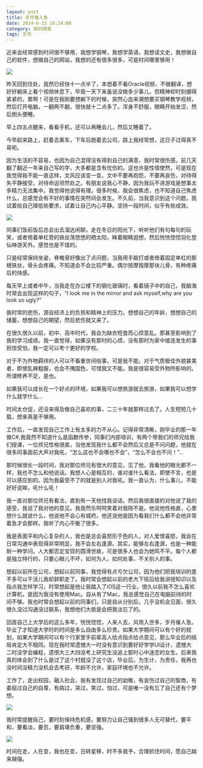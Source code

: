 ```yaml
---
layout: post
title: 岁月催人急
date: 2014-6-15 16:24:00
category: 我的随笔
tags: 岁月
---
```


近来会经常感到时间很不够用，我想学钢琴，我想学英语，我想读文史，我想做自己的软件，想搞自己的网站，我想的还有很多很多，可是时间哪里够用！

![](http://changblogimages.qiniudn.com/2014-12-27-years-of-age-anxious01.jpg)

昨天回到住处，竟然已经快十一点半了，本想着不看Oracle视频，不做翻译，想好好躺床上看个视频休息下，毕竟一天下来虽说没做多少事儿，但精神却时刻绷得紧紧的，累啊！可是在我刚要想躺下的时候，突然心血来潮想要买钢琴教学视频，然后打开电脑，一翻两不翻，很快就十二点多了。浑身不舒服，眼睛开始发涩，然后倒头便睡。

早上四五点醒来，看看手机，还可以再睡会儿，然后又睡着了。

今早起来路上，赶着去乘车，下车后跑着去公司，路上我经常想，这日子过得真不易呃。

因为生活的不容易，也因为自己混得没有得到自己的满意，我时常很伤感。前几天翻了翻近一年来自己写的字，大多都是含有忧伤的。这也许是性情使然，可是现在我觉得我不能一直这样，文风应该变一变。文中不要再抱怨，不要再哀伤，对待得失平静接受，对待命运坦然处之。有朋友说我心不静，因为我玩不进游戏是想事太多精力无法集中。我觉得他说得有理。很多时候，我会很焦虑，也不知道自己焦虑什么，总感觉会有不好的事情在突然间会发生。不久前，当我意识到这个问题，我试着给自己降低些要求，试着让自己内心平静。坚持一段时间，似乎有些成效。

![](http://changblogimages.qiniudn.com/2014-12-27-years-of-age-anxious02.jpg)

同事们饭前饭后总会出去溜达闲聊。走在冬日的阳光下，听听他们有句每句的玩笑，或者倚着单杠旁的铁丝荡悠悠的晒太阳，眯着眼睛遐想，然后恍恍惚惚羽化登仙神游天外。感觉也是不错的。

只是经常保持坐姿，脊椎骨好像出了点问题，当我用手敲打或者倚着固定单杠的那根铁丝，骨头会疼痛。不知道会不会比较严重。偶尔按摩按摩那块儿骨，有种疼痛后的快感。

每天早上或者中午，当我走在办公楼下的钢化玻璃时，看着镜子中的自己，我脑海时常会出现这样的句子，“I look me in the mirror and ask myself,why are you look so ugly?”

我时常的悲伤，源自经济上的负担和精神上的压力。想想自己的年龄，想想自己的储蓄，想想自己的期望，然后悲伤就又来了。

在很久很久以前，初中、高中时代，我会为缺衣短食而心烦意乱。那甚至影响到了我的学习成绩。我一直觉得，如果没有那时的心烦，没有那时为家中接连发生的事担惊受怕，我一定可以考个更好的学校。

对于不为外物羁绊的人可以不看重世间俗事，可是我不能。对于气质极佳外貌甚美者，即使乱麻粗服，也会不掩国色，可惜我又不能。我是很容易受外物所影响的。所谓修养不足，是也。

如果我可以成长在一个好点的环境，如果我可以想旅游就去旅游，如果我可以想学什么就学什么…

时间太仓促，还没来得及做自己喜欢的事，二三十年就那样过去了。人生短短几十载，想来真是不够用。

工作后，一直发现自己工作上有太多的力不从心。记得非常清晰，刚毕业的那一年做C#,我竟然不知道什么是函数传参，同事们内部培训，有两个带我们的师兄给我们授课，一位师兄性格很直，当他发现我什么都不会然后又总是不问问题，他就在很多同事面前大声对我吼，“怎么这也不会哪也不会”，“怎么不会也不问！”…

那时候很长一段时间，我对那位师兄有很大的意见，见了他，我看他的眼光都不一样，我也不怎么和他说话。我想人心是相互的，谁对谁什么看法，即使不言，也是可以感应到的。因为我最受不了的就是别人对我吼。我一直认为，什么事儿，不能好好说嘛，吼什么吼！

我一直对那位师兄有看法，直到有一天他找我谈话。然后我很直接的对他说了我的感受，我说了我对他的意见。我竟然乐呵呵笑着对我陪不是。他说他性格直，心里想什么就说什么，他说他不会心有城府。他还说他是因为看我们什么都不会他非常着急才会那样。我听了内心平衡了很多。

我是表面平和内心复杂的人，我也是总会喜怒形于色的人，对人爱恨喜怒，我会在日常沟通中表现得非常明显，我不会左右逢源。其实，能够左右逢源，也是一种能耐一种学问。人大都否定宝钗的圆滑世故，可是很多人也会为她鸣不平。每个人都是独立特行的，只要心眼儿不坏，如何为人，如何处事，不关别人的事。

想起以前所在公司，想起以前同事，我觉得有点亏欠公司，因为他们把我培训的差不多可以干活儿我却辞职走了。我时常会想起以前的老大下班后给我讲授知识以及指点我怎样学习，时常想起是他让我踏入了iOS这一行业。很久以前我不怎么喜欢计算机，是因为我没有使用Mac。自从有了Mac，我总感觉自己在电脑前待的时间不够。我也时常会想起以前的同事们，只是自从分别后，几乎没机会见面，很久很久没过沟通没过联系，我想他们大抵是会把我淡忘了的。

回首自己上大学后的这么多年，恍恍惚惚，人来人去，风雨入世多，岁月催人急。毕业了才知道大学时的时间是多么自由多么珍贵。如果大学期间可以有个好的规划，如果大学期间可以有个行家里手前辈高人给点指点给点意见，那么毕业后的结局肯定大不相同。现在我时常遗憾大一时没有意识到要好好学学UI设计，遗憾大二时没学会编程，遗恨大三大四没考上研究生没追上那时心中迷恋的女生。后来我真的体会到了什么是过了这个村就没了这个店，毕业后，为生计，为责任，我再也没时间没精力没机会去考研，年龄不允许，家庭环境也不允许。

工作了，走出校园，融入社会，我有发现过自己的幼稚，有哀伤过自己的智商，有委屈过自己的自尊，有病过，哭过，笑过，怕过，可是唯一没有忘了自己还有个梦想。

![](http://changblogimages.qiniudn.com/2014-12-27-years-of-age-anxious03.jpg)

我时常提醒自己，要时刻保持危机感，要努力让自己强到很多人无可替代，要平和，要看淡，要忍，要肩堪负重，要坚强。

![](http://changblogimages.qiniudn.com/2014-12-27-years-of-age-anxious04.jpg)

时间在走，人在变，我也在变，日转星移，时不多我予，合理抓住时间，愿自己越来越强。
